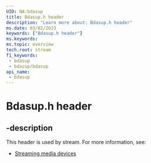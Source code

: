 ```yaml
---
UID: NA:bdasup
title: Bdasup.h header
description: "Learn more about: Bdasup.h header"
ms.date: 03/02/2023
keywords: ["Bdasup.h header"]
ms.keywords: 
ms.topic: overview
tech.root: stream
f1_keywords:
 - bdasup
 - bdasup/bdasup
api_name:
 - bdasup
---
```


# Bdasup.h header

## -description

This header is used by stream. For more information, see:

- [Streaming media devices](../_stream/index.md)
